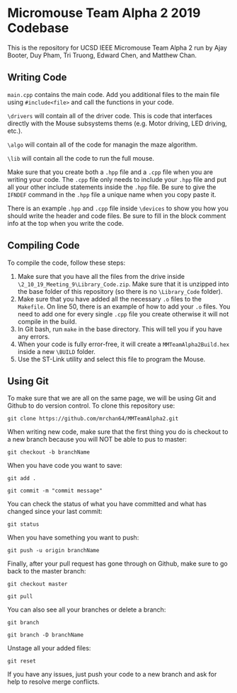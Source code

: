 # Micromouse Team Alpha 2 2019 Codebase

This is the repository for UCSD IEEE Micromouse Team Alpha 2 run by Ajay Booter, Duy Pham, Tri Truong, Edward Chen, and Matthew Chan.

## Writing Code

```main.cpp``` contains the main code. Add you additional files to the main file using ```#include<file>``` and call the functions in your code.

```\drivers``` will contain all of the driver code.  This is code that interfaces directly with the Mouse subsystems thems (e.g. Motor driving, LED driving, etc.).

```\algo``` will contain all of the code for managin the maze algorithm.

```\lib``` will contain all the code to run the full mouse.

Make sure that you create both a ```.hpp``` file and a ```.cpp``` file when you are writing your code.  The ```.cpp``` file only needs to include your ```.hpp``` file and put all your other include statements inside the ```.hpp``` file.  Be sure to give the ```IFNDEF``` command in the ```.hpp``` file a unique name when you copy paste it.

There is an example ```.hpp``` and ```.cpp``` file inside ```\devices``` to show you how you should write the header and code files.  Be sure to fill in the block comment info at the top when you write the code.

## Compiling Code

To compile the code, follow these steps:
1. Make sure that you have all the files from the drive inside ```\2_10_19_Meeting_9\Library_Code.zip```.  Make sure that it is unzipped into the base folder of this repository (so there is no ```\Library_Code``` folder).
2. Make sure that you have added all the necessary ```.o``` files to the ```Makefile```.  On line 50, there is an example of how to add your ```.o``` files.  You need to add one for every single ```.cpp``` file you create otherwise it will not compile in the build.
3. In Git bash, run ```make``` in the base directory.  This will tell you if you have any errors.
4. When your code is fully error-free, it will create a ```MMTeamAlpha2Build.hex``` inside a new ```\BUILD``` folder.
5. Use the ST-Link utility and select this file to program the Mouse.

## Using Git

To make sure that we are all on the same page, we will be using Git and Github to do version control.  To clone this repository use:
```
git clone https://github.com/mrchan64/MMTeamAlpha2.git
```
When writing new code, make sure that the first thing you do is checkout to a new branch because you will NOT be able to pus to master:
```
git checkout -b branchName
```
When you have code you want to save:
```
git add .
```
```
git commit -m "commit message"
```
You can check the status of what you have committed and what has changed since your last commit:
```
git status
```
When you have something you want to push:
```
git push -u origin branchName
```
Finally, after your pull request has gone through on Github, make sure to go back to the master branch:
```
git checkout master
```
```
git pull
```
You can also see all your branches or delete a branch:
```
git branch
```
```
git branch -D branchName
```
Unstage all your added files:
```
git reset
```
If you have any issues, just push your code to a new branch and ask for help to resolve merge conflicts.